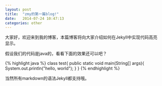 ```yaml
---
layout: post
title:  "zmy的第一篇blog!"
date:   2014-07-24 10:47:13
categories: other
---
```

大家好，欢迎来到我的博客，本篇博客将向大家介绍如何在Jekyll中实现代码高亮显示。

假设我们的代码是java的，看看下面的效果还可以吧？

{% highlight java %}
class test{
   public static void main(String[] args){
     System.out.println("hello, world");
   }
}
{% endhighlight %}

当然所有markdown的语法Jekyll都支持哦。